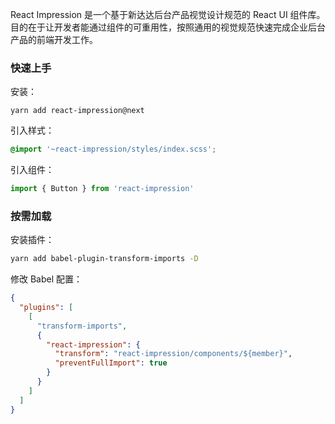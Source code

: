 React Impression 是一个基于新达达后台产品视觉设计规范的 React UI 组件库。<br>
目的在于让开发者能通过组件的可重用性，按照通用的视觉规范快速完成企业后台产品的前端开发工作。

### 快速上手

安装：

```shell
yarn add react-impression@next
```

引入样式：

```scss
@import '~react-impression/styles/index.scss';
```

引入组件：

```js static
import { Button } from 'react-impression'
```

### 按需加载

安装插件：

```sh
yarn add babel-plugin-transform-imports -D
```

修改 Babel 配置：

```json
{
  "plugins": [
    [
      "transform-imports",
      {
        "react-impression": {
          "transform": "react-impression/components/${member}",
          "preventFullImport": true
        }
      }
    ]
  ]
}
```
